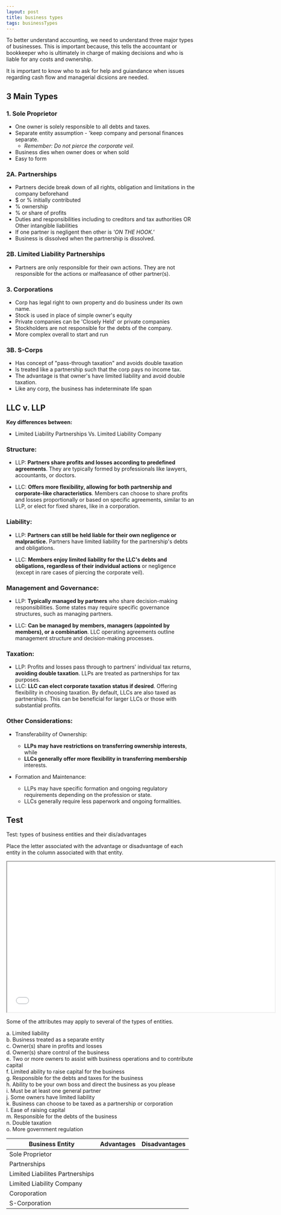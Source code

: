 ```yaml
---
layout: post
title: business types
tags: businessTypes
---
```



To better understand accounting, we need to understand three major types of businesses. This is important because, this tells the accountant or bookkeeper who is ultimately in charge of making decisions and who is liable for any costs and ownership. 

It is important to know who to ask for help and guiandance when issues regarding cash flow and managerial dicsions are needed.

## 3 Main Types

### 1. Sole Proprietor 

- One owner is solely responsible to all debts and taxes.
- Separate entity assumption - 'keep company and personal finances separate.
  - *Remember: Do not pierce the corporate veil.*
- Business dies when owner does or when sold
- Easy to form

### 2A. Partnerships 

- Partners decide break down of all rights, obligation and limitations in the company beforehand
- $ or % initially contributed
- % ownership
- % or share of profits
- Duties and responsibilities including to creditors and tax authorities OR Other intangible liabilities
- If one partner is negligent then other is *'ON THE HOOK.'*
- Business is dissolved when the partnership is dissolved.

### 2B. Limited Liability Partnerships

- Partners are only responsible for their own actions. They are not responsible for the actions or malfeasance of other partner(s).

### 3. Corporations

- Corp has legal right to own property and do business under its own name.
- Stock is used in place of simple owner's equity
- Private companies can be 'Closely Held' or private companies
- Stockholders are not responsible for the debts of the company.
- More complex overall to start and run

### 3B. S-Corps

- Has concept of "pass-through taxation" and avoids double taxation
- Is treated like a partnership such that the corp pays no income tax.
- The advantage is that owner's have limited liability and avoid double taxation.
- Like any corp, the business has indeterminate life span


## LLC v. LLP

**Key differences between:**  
- Limited Liability Partnerships Vs. Limited Liability Company  

### Structure:

- LLP: **Partners share profits and losses according to predefined agreements**. They are typically formed by professionals like lawyers, accountants, or doctors.   

- LLC: **Offers more flexibility, allowing for both partnership and corporate-like characteristics**. Members can choose to share profits and losses proportionally or based on specific agreements, similar to an LLP, or elect for fixed shares, like in a corporation.   

### Liability:  

- LLP: **Partners can still be held liable for their own negligence or malpractice.** Partners have limited liability for the partnership's debts and obligations.    

- LLC: **Members enjoy limited liability for the LLC's debts and obligations, regardless of their individual actions** or negligence (except in rare cases of piercing the corporate veil).  

### Management and Governance:   

- LLP: **Typically managed by partners** who share decision-making responsibilities. Some states may require specific governance structures, such as managing partners.   

- LLC: **Can be managed by members, managers (appointed by members), or a combination**. LLC operating agreements outline management structure and decision-making processes.   

### Taxation:   

- LLP: Profits and losses pass through to partners' individual tax returns, **avoiding double taxation**. LLPs are treated as partnerships for tax purposes.    
- LLC: **LLC can elect corporate taxation status if desired**. Offering flexibility in choosing taxation. By default, LLCs are also taxed as partnerships.  This can be beneficial for larger LLCs or those with substantial profits.   

### Other Considerations:

- Transferability of Ownership:    
  - **LLPs may have restrictions on transferring ownership interests**, while   
  - **LLCs generally offer more flexibility in transferring membership** interests.   

- Formation and Maintenance:   
  - LLPs may have specific formation and ongoing regulatory requirements depending on the profession or state.   
  - LLCs generally require less paperwork and ongoing formalities.  


## Test

Test: types of business entities and their dis/advantages

Place the letter associated with the advantage or disadvantage of each entity in the column associated with that entity. 


<div class="pdf-container">
    <iframe src="/assets/mc-graw-accounting-course/biz.entities.test.pdf" title="business-types-test" height="400" width="712" allowfullscreen="true">
    </iframe>
</div>

Some of the attributes may apply to several of the types of entities.

a. Limited liability  
b. Business treated as a separate entity <br>
c. Owner(s) share in profits and losses <br>
d. Owner(s) share control of the business <br>
e. Two or more owners to assist with business operations and to contribute capital <br>
f. Limited ability to raise capital for the business <br>
g. Responsible for the debts and taxes for the business <br>
h. Ability to be your own boss and direct the business as you please <br>
i. Must be at least one general partner <br>
j. Some owners have limited liability <br>
k. Business can choose to be taxed as a partnership or corporation <br>
l. Ease of raising capital <br>
m. Responsible for the debts of the business <br>
n. Double taxation <br>
o. More government regulation <br>


| Business Entity | Advantages | Disadvantages |
|-----------------|------------|---------------|
| Sole Proprietor | | |
| Partnerships    | | |
| Limited Liabilites Partnerships | | |
| Limited Liability Company | | |
| Coroporation    | | |
| S-Corporation   | | |
